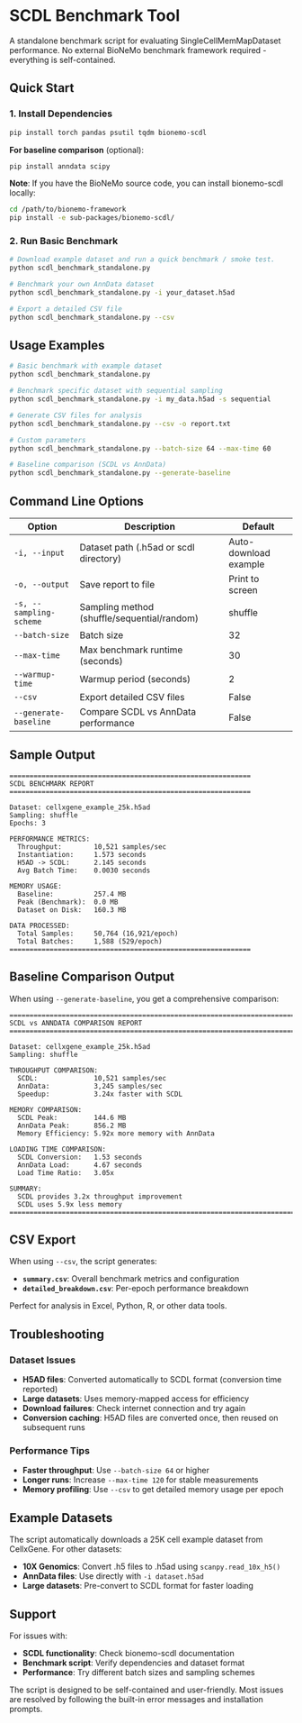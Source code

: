 # SCDL Benchmark Tool

A standalone benchmark script for evaluating SingleCellMemMapDataset performance. No external BioNeMo benchmark framework required - everything is self-contained.

## Quick Start

### 1. Install Dependencies

```bash
pip install torch pandas psutil tqdm bionemo-scdl
```

**For baseline comparison** (optional):
```bash
pip install anndata scipy
```

**Note**: If you have the BioNeMo source code, you can install bionemo-scdl locally:
```bash
cd /path/to/bionemo-framework
pip install -e sub-packages/bionemo-scdl/
```

### 2. Run Basic Benchmark

```bash
# Download example dataset and run a quick benchmark / smoke test.
python scdl_benchmark_standalone.py

# Benchmark your own AnnData dataset  
python scdl_benchmark_standalone.py -i your_dataset.h5ad

# Export a detailed CSV file
python scdl_benchmark_standalone.py --csv
```

## Usage Examples

```bash
# Basic benchmark with example dataset
python scdl_benchmark_standalone.py

# Benchmark specific dataset with sequential sampling  
python scdl_benchmark_standalone.py -i my_data.h5ad -s sequential

# Generate CSV files for analysis
python scdl_benchmark_standalone.py --csv -o report.txt

# Custom parameters
python scdl_benchmark_standalone.py --batch-size 64 --max-time 60

# Baseline comparison (SCDL vs AnnData)
python scdl_benchmark_standalone.py --generate-baseline
```

## Command Line Options

| Option | Description | Default |
|--------|-------------|---------|
| `-i, --input` | Dataset path (.h5ad or scdl directory) | Auto-download example |
| `-o, --output` | Save report to file | Print to screen |
| `-s, --sampling-scheme` | Sampling method (shuffle/sequential/random) | shuffle |
| `--batch-size` | Batch size | 32 |
| `--max-time` | Max benchmark runtime (seconds) | 30 |
| `--warmup-time` | Warmup period (seconds) | 2 |
| `--csv` | Export detailed CSV files | False |
| `--generate-baseline` | Compare SCDL vs AnnData performance | False |

## Sample Output

```
============================================================
SCDL BENCHMARK REPORT
============================================================

Dataset: cellxgene_example_25k.h5ad
Sampling: shuffle
Epochs: 3

PERFORMANCE METRICS:
  Throughput:        10,521 samples/sec
  Instantiation:     1.573 seconds
  H5AD -> SCDL:      2.145 seconds
  Avg Batch Time:    0.0030 seconds

MEMORY USAGE:
  Baseline:          257.4 MB
  Peak (Benchmark):  0.0 MB
  Dataset on Disk:   160.3 MB

DATA PROCESSED:
  Total Samples:     50,764 (16,921/epoch)
  Total Batches:     1,588 (529/epoch)
============================================================
```

## Baseline Comparison Output

When using `--generate-baseline`, you get a comprehensive comparison:

```
================================================================================
SCDL vs ANNDATA COMPARISON REPORT
================================================================================

Dataset: cellxgene_example_25k.h5ad
Sampling: shuffle

THROUGHPUT COMPARISON:
  SCDL:              10,521 samples/sec
  AnnData:           3,245 samples/sec
  Speedup:           3.24x faster with SCDL

MEMORY COMPARISON:
  SCDL Peak:         144.6 MB
  AnnData Peak:      856.2 MB
  Memory Efficiency: 5.92x more memory with AnnData

LOADING TIME COMPARISON:
  SCDL Conversion:   1.53 seconds
  AnnData Load:      4.67 seconds
  Load Time Ratio:   3.05x

SUMMARY:
  SCDL provides 3.2x throughput improvement
  SCDL uses 5.9x less memory
================================================================================
```

## CSV Export

When using `--csv`, the script generates:

- **`summary.csv`**: Overall benchmark metrics and configuration
- **`detailed_breakdown.csv`**: Per-epoch performance breakdown

Perfect for analysis in Excel, Python, R, or other data tools.

## Troubleshooting


### Dataset Issues

- **H5AD files**: Converted automatically to SCDL format (conversion time reported)
- **Large datasets**: Uses memory-mapped access for efficiency  
- **Download failures**: Check internet connection and try again
- **Conversion caching**: H5AD files are converted once, then reused on subsequent runs

### Performance Tips

- **Faster throughput**: Use `--batch-size 64` or higher
- **Longer runs**: Increase `--max-time 120` for stable measurements
- **Memory profiling**: Use `--csv` to get detailed memory usage per epoch

## Example Datasets

The script automatically downloads a 25K cell example dataset from CellxGene. For other datasets:

- **10X Genomics**: Convert .h5 files to .h5ad using `scanpy.read_10x_h5()`
- **AnnData files**: Use directly with `-i dataset.h5ad`  
- **Large datasets**: Pre-convert to SCDL format for faster loading

## Support

For issues with:
- **SCDL functionality**: Check bionemo-scdl documentation
- **Benchmark script**: Verify dependencies and dataset format
- **Performance**: Try different batch sizes and sampling schemes

The script is designed to be self-contained and user-friendly. Most issues are resolved by following the built-in error messages and installation prompts. 